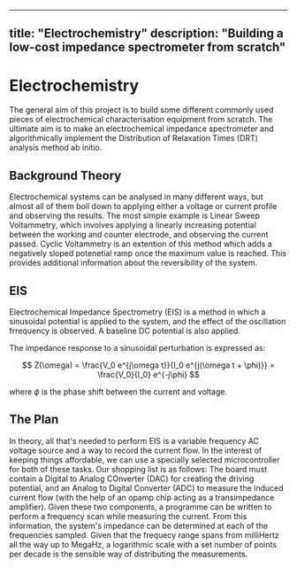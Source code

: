 <script>
window.MathJax = {
  tex: { inlineMath: [['$', '$'], ['\\(', '\\)']] },
  svg: { fontCache: 'global' }
};
</script>
<script id="MathJax-script" async
  src="https://cdn.jsdelivr.net/npm/mathjax@3/es5/tex-svg.js">
</script>

---
title: "Electrochemistry"
description: "Building a low-cost impedance spectrometer from scratch"
---

# Electrochemistry
The general aim of this project is to build some different commonly used pieces of electrochemical characterisation equipment from scratch. The ultimate aim is to make an electrochemical impedance spectrometer and algorithmically implement the Distribution of Relaxation Times (DRT) analysis method ab initio.

## Background Theory
Electrochemical systems can be analysed in many different ways, but almost all of them boil down to applying either a voltage or current profile and observing the results. The most simple example is Linear Sweep Voltammetry, which involves applying a linearly increasing potential between the working and counter electrode, and observing the current passed. Cyclic Voltammetry is an extention of this method which adds a negatively sloped potenetial ramp once the maximum value is reached. This provides additional information about the reversibility of the system.
## EIS
Electrochemical Impedance Spectrometry (EIS) is a method in which a sinusoidal potential is applied to the system, and the effect of the oscillation frrequency is observed. A baseline DC potential is also applied.

The impedance response to a sinusoidal perturbation is expressed as:

$$
Z(\omega) = \frac{V_0 e^{j\omega t}}{I_0 e^{j(\omega t + \phi)}} = \frac{V_0}{I_0} e^{-j\phi}
$$

where $\phi$ is the phase shift between the current and voltage.


## The Plan
In theory, all that's needed to perform EIS is a variable frequency AC voltage source and a way to record the current flow. In the interest of keeping things affordable, we can use a specially selected microcontroller for both of these tasks. Our shopping list is as follows: The board must contain a Digital to Analog COnverter (DAC) for creating the driving potential, and an Analog to Digital Converter (ADC) to measure the induced current flow (with the help of an opamp chip acting as a transimpedance amplifier). Given these two components, a programme can be written to perform a frequency scan while measuring the current. From this information, the system's impedance can be determined at each of the frequencies sampled. Given that the frequecy range spans from milliHertz all the way up to MegaHz, a logarithmic scale with a set number of points per decade is the sensible way of distributing the measurements.
